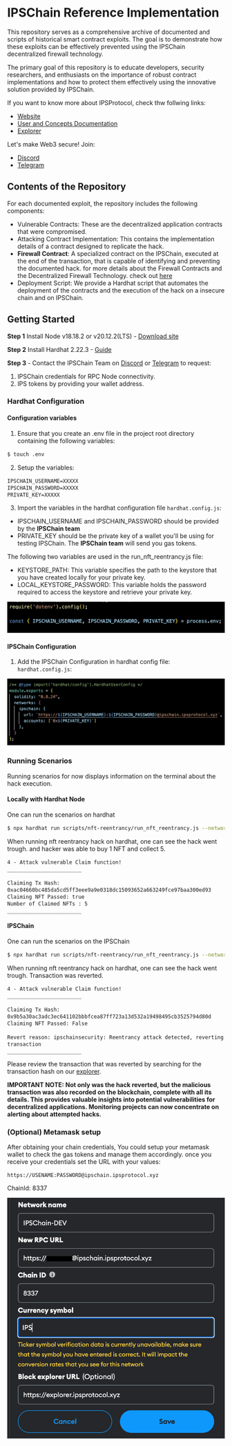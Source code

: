# IPSChain Reference Implementation
This repository serves as a comprehensive archive of documented and scripts of historical smart contract exploits. The goal is to demonstrate how these exploits can be effectively prevented using the IPSChain decentralized firewall technology.

The primary goal of this repository is to educate developers, security researchers, and enthusiasts on the importance of robust contract implementations and how to protect them effectively using the innovative solution provided by IPSChain. 

If you want to know more about IPSProtocol, check thw follwing links:

- [Website](https://ipsprotocol.xyz)
- [User and Concepts Documentation](https://docs.ipsprotocol.xyz)
- [Explorer](https://explorer.ipsprotocol.xyz)


Let's make Web3 secure! Join: <br>
- [Discord](https://discord.gg/GT6BpJqy) 
- [Telegram](https://t.me/+hSp2Kr_exIc5ZDA0)

## Contents of the Repository
For each documented exploit, the repository includes the following components:

- Vulnerable Contracts: These are the decentralized application contracts that were compromised.
- Attacking Contract Implementation: This contains the implementation details of a contract designed to replicate the hack.
- **Firewall Contract**: A specialized contract on the IPSChain, executed at the end of the transaction, that is capable of identifying and preventing the documented hack. for more details about the Firewall Contracts and the Decentralized Firewall Technology. check out [here](https://docs.ipsprotocol.xyz)
- Deployment Script: We provide a Hardhat script that automates the deployment of the contracts and the execution of the hack on a insecure chain and on IPSChain.

## Getting Started

**Step 1** Install Node v18.18.2 or v20.12.2(LTS) - [Download site](https://nodejs.org/en/download)

**Step 2** Install Hardhat 2.22.3 - [Guide](https://hardhat.org/hardhat-runner/docs/getting-started#installation)


**Step 3** - Contact the IPSChain Team on [Discord](https://discord.gg/k4Q5JspK) or [Telegram](https://t.me/+hSp2Kr_exIc5ZDA0) to request:

1. IPSChain credentials for RPC Node connectivity.
2. IPS tokens by providing your wallet address.

### Hardhat Configuration

#### Configuration variables

1. Ensure that you create an .env file in the project root directory containing the following variables:
```bash
$ touch .env
```
2. Setup the variables:
```
IPSCHAIN_USERNAME=XXXXX
IPSCHAIN_PASSWORD=XXXXX
PRIVATE_KEY=XXXXX
```

3. Import the variables in the hardhat configuration file ```hardhat.config.js```:

- IPSCHAIN_USERNAME and IPSCHAIN_PASSWORD should be provided by the **IPSChain team**
- PRIVATE_KEY should be the private key of a wallet you'll be using for testing IPSChain. The **IPSChain team** will send you gas tokens.

The following two variables are used in the run_nft_reentrancy.js file:

- KEYSTORE_PATH: This variable specifies the path to the keystore that you have created locally for your private key.
- LOCAL_KEYSTORE_PASSWORD: This variable holds the password required to access the keystore and retrieve your private key.

![Hardhat Config](./images/hardhat_conf_env.png)

#### IPSChain Configuration

1. Add the IPSChain Configuration in hardhat config file: ```hardhat.config.js```:

![IPSChain configuration](./images/network_configuration.png)

### Running Scenarios

Running scenarios for now displays information on the terminal about the hack execution.

#### Locally with Hardhat Node

One can run the scenarios on hardhat 
```bash
$ npx hardhat run scripts/nft-reentrancy/run_nft_reentrancy.js --network hardhat
```

When running nft reentrancy hack on hardhat, one can see the hack went trough. and hacker was able to buy 1 NFT and collect 5.

```text
4 - Attack vulnerable Claim function!
________________________

Claiming Tx Hash: 0xac04660bc485da5cd5ff3eee9a9e0318dc15093652a663249fce97baa300ed93
Claiming NFT Passed: true
Number of Claimed NFTs : 5
________________________
```



#### IPSChain

One can run the scenarios on the IPSChain 
```bash
$ npx hardhat run scripts/nft-reentrancy/run_nft_reentrancy.js --network ipschain
```

When running nft reentrancy hack on hardhat, one can see the hack went trough. Transaction was reverted.

```text
4 - Attack vulnerable Claim function!
________________________

Claiming Tx Hash: 0x9b5a30ac3adc3ec641102bbbfcea87ff723a13d532a19498495cb3525794d80d
Claiming NFT Passed: False

Revert reason: ipschainsecurity: Reentrancy attack detected, reverting transaction
________________________
```


Please review the transaction that was reverted by searching for the transaction hash on our  [explorer](https://explorer.ipsprotocol.xyz).

**IMPORTANT NOTE: Not only was the hack reverted, but the malicious transaction was also recorded on the blockchain, complete with all its details. This provides valuable insights into potential vulnerabilities for decentralized applications. Monitoring projects can now concentrate on alerting about attempted hacks.**


### (Optional) Metamask setup

After obtaining your chain credentials, You could setup your metamask wallet to check the gas tokens and manage them accordingly. once you receive your credentials set the URL with your values:

```
https://USENAME:PASSWORD@ipschain.ipsprotocol.xyz
```

ChainId: 8337  

![IPSChain Metamask Setup](./images/wallet_conf.png)